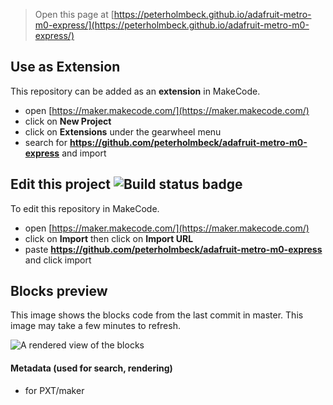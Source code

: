 
> Open this page at [https://peterholmbeck.github.io/adafruit-metro-m0-express/](https://peterholmbeck.github.io/adafruit-metro-m0-express/)

## Use as Extension

This repository can be added as an **extension** in MakeCode.

* open [https://maker.makecode.com/](https://maker.makecode.com/)
* click on **New Project**
* click on **Extensions** under the gearwheel menu
* search for **https://github.com/peterholmbeck/adafruit-metro-m0-express** and import

## Edit this project ![Build status badge](https://github.com/peterholmbeck/adafruit-metro-m0-express/workflows/MakeCode/badge.svg)

To edit this repository in MakeCode.

* open [https://maker.makecode.com/](https://maker.makecode.com/)
* click on **Import** then click on **Import URL**
* paste **https://github.com/peterholmbeck/adafruit-metro-m0-express** and click import

## Blocks preview

This image shows the blocks code from the last commit in master.
This image may take a few minutes to refresh.

![A rendered view of the blocks](https://github.com/peterholmbeck/adafruit-metro-m0-express/raw/master/.github/makecode/blocks.png)

#### Metadata (used for search, rendering)

* for PXT/maker
<script src="https://makecode.com/gh-pages-embed.js"></script><script>makeCodeRender("{{ site.makecode.home_url }}", "{{ site.github.owner_name }}/{{ site.github.repository_name }}");</script>
